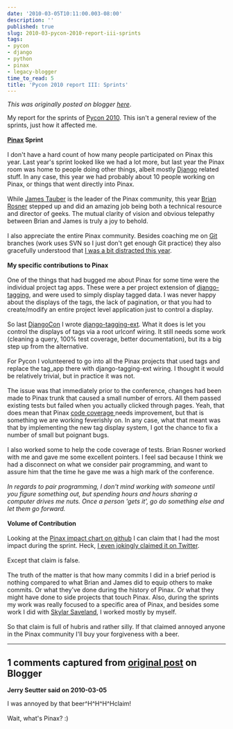 ```yaml
---
date: '2010-03-05T10:11:00.003-08:00'
description: ''
published: true
slug: 2010-03-pycon-2010-report-iii-sprints
tags:
- pycon
- django
- python
- pinax
- legacy-blogger
time_to_read: 5
title: 'Pycon 2010 report III: Sprints'
---
```


*This was originally posted on blogger [here](https://pydanny.blogspot.com/2010/03/pycon-2010-report-iii-sprints.html)*.<div>My report for the sprints of <a href="http://us.pycon.org/2010">Pycon 2010</a>. This isn't a general review of the sprints, just how it affected me.</div><div><br /></div><div><b><a href="http://pinaxproject.com/">Pinax</a> Sprint</b></div><div><br /></div><div>I don't have a hard count of how many people participated on Pinax this year. Last year's sprint looked like we had a lot more, but last year the Pinax room was home to people doing other things, albeit mostly <a href="http://djangoproject.com/">Django</a> related stuff. In any case, this year we had probably about 10 people working on Pinax, or things that went directly into Pinax.</div><div><br /></div><div>While <a href="http://jtauber.com/">James Tauber</a> is the leader of the Pinax community, this year <a href="http://oebfare.com/">Brian Rosner</a> stepped up and did an amazing job being both a technical resource and director of geeks. The mutual clarity of vision and obvious telepathy between Brian and James is truly a joy to behold. </div><div><br /></div><div>I also appreciate the entire Pinax community. Besides coaching me on <a href="http://git-scm.org/">Git</a> branches (work uses SVN so I just don't get enough Git practice) they also gracefully understood that <a href="http://pydanny.blogspot.com/2010/02/pycon-2010-report-i.html">I was a bit distracted this year</a>. </div><div><br /></div><div><b>My specific contributions to Pinax</b></div><div><br /></div><div>One of the things that had bugged me about Pinax for some time were the individual project tag apps. These were a per project extension of <a href="http://code.google.com/p/django-tagging/">django-tagging</a>, and were used to simply display tagged data. I was never happy about the displays of the tags, the lack of pagination, or that you had to create/modify an entire project level application just to control a display.</div><div><br /></div><div>So last <a href="http://www.djangocon.org/">DjangoCon</a> I wrote <a href="http://github.com/pydanny/django-tagging-ext">django-tagging-ext</a>. What it does is let you control the displays of tags via a root urlconf wiring. It still needs some work (cleaning a query, 100% test coverage, better documentation), but its a big step up from the alternative.</div><div><br /></div><div>For Pycon I volunteered to go into all the Pinax projects that used tags and replace the tag_app there with django-tagging-ext wiring. I thought it would be relatively trivial, but in practice it was not.</div><div><br /></div><div>The issue was that immediately prior to the conference, changes had been made to Pinax trunk that caused a small number of errors. All them passed existing tests but failed when you actually clicked through pages. Yeah, that does mean that Pinax <a href="http://nedbatchelder.com/code/coverage/">code coverage </a>needs improvement, but that is something we are working feverishly on. In any case, what that meant was that by implementing the new tag display system, I got the chance to fix a number of small but poignant bugs.</div><div><br /></div><div>I also worked some to help the code coverage of tests. Brian Rosner worked with me and gave me some excellent pointers. I feel sad because I think we had a disconnect on what we consider pair programming, and want to assure him that the time he gave me was a high mark of the conference.</div><div><br /></div><div><i>In regards to pair programming, I don't mind working with someone until you figure something out, but spending hours and hours sharing a computer drives me nuts. Once a person 'gets it', go do something else and let them go forward.</i></div><div><br /></div><div><b>Volume of Contribution</b></div><div><br /></div><div>Looking at the <a href="http://github.com/pinax/pinax/graphs/impact">Pinax impact chart on github</a> I can claim that I had the most impact during the sprint. Heck, <a href="http://twitter.com/pydanny/status/9908711789">I even jokingly claimed it on Twitter</a>. </div><div><br /></div><div>Except that claim is false.</div><div><br /></div><div>The truth of the matter is that how many commits I did in a brief period is nothing compared to what Brian and James did to equip others to make commits. Or what they've done during the history of Pinax. Or what they might have done to side projects that touch Pinax. Also, during the sprints my work was really focused to a specific area of Pinax, and besides some work I did with <a href="http://skyl.org/">Skylar Saveland</a>, I worked mostly by myself.</div><div><br /></div><div>So that claim is full of hubris and rather silly. If that claimed annoyed anyone in the Pinax community I'll buy your forgiveness with a beer.</div>

---

## 1 comments captured from [original post](https://pydanny.blogspot.com/2010/03/pycon-2010-report-iii-sprints.html) on Blogger

**Jerry Seutter said on 2010-03-05**

I was annoyed by that beer^H^H^H^Hclaim!  <br /><br />Wait, what's Pinax? :)

